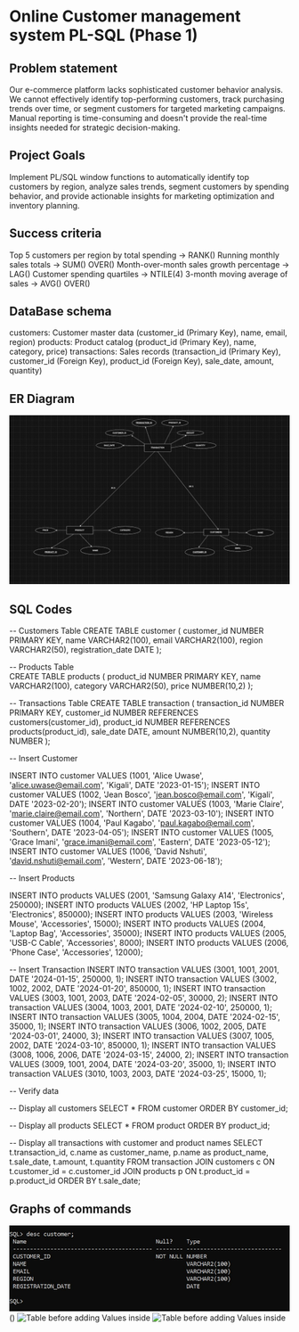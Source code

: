 # Online Customer management system PL-SQL (Phase 1)
## Problem statement
Our e-commerce platform lacks sophisticated customer behavior analysis. We cannot effectively identify top-performing customers, track purchasing trends over time, or segment customers for targeted marketing campaigns. Manual reporting is time-consuming and doesn't provide the real-time insights needed for strategic decision-making.

## Project Goals

Implement PL/SQL window functions to automatically identify top customers by region, analyze sales trends, segment customers by spending behavior, and provide actionable insights for marketing optimization and inventory planning.

## Success criteria

Top 5 customers per region by total spending → RANK()
Running monthly sales totals → SUM() OVER()
Month-over-month sales growth percentage → LAG()
Customer spending quartiles → NTILE(4)
3-month moving average of sales → AVG() OVER()

## DataBase schema

customers: Customer master data (customer_id (Primary Key), name, email, region)
products: Product catalog	(product_id (Primary Key), name, category, price)
transactions: Sales records	(transaction_id (Primary Key), customer_id (Foreign Key), product_id (Foreign Key), sale_date, amount, quantity)

## ER Diagram
![ER Diagram scheme](https://github.com/i-paccy/PL-SQL/blob/main/ER%20DIAGRAM.jpg?raw=true)

## SQL Codes

-- Customers Table
CREATE TABLE customer (
    customer_id NUMBER PRIMARY KEY,
    name VARCHAR2(100),
    email VARCHAR2(100),
    region VARCHAR2(50),
    registration_date DATE
);

-- Products Table  
CREATE TABLE products (
    product_id NUMBER PRIMARY KEY,
    name VARCHAR2(100),
    category VARCHAR2(50),
    price NUMBER(10,2)
);

-- Transactions Table
CREATE TABLE transaction (
    transaction_id NUMBER PRIMARY KEY,
    customer_id NUMBER REFERENCES customers(customer_id),
    product_id NUMBER REFERENCES products(product_id),
    sale_date DATE,
    amount NUMBER(10,2),
    quantity NUMBER
);

-- Insert Customer

INSERT INTO customer VALUES (1001, 'Alice Uwase', 'alice.uwase@email.com', 'Kigali', DATE '2023-01-15');
INSERT INTO customer VALUES (1002, 'Jean Bosco', 'jean.bosco@email.com', 'Kigali', DATE '2023-02-20');
INSERT INTO customer VALUES (1003, 'Marie Claire', 'marie.claire@email.com', 'Northern', DATE '2023-03-10');
INSERT INTO customer VALUES (1004, 'Paul Kagabo', 'paul.kagabo@email.com', 'Southern', DATE '2023-04-05');
INSERT INTO customer VALUES (1005, 'Grace Imani', 'grace.imani@email.com', 'Eastern', DATE '2023-05-12');
INSERT INTO customer VALUES (1006, 'David Nshuti', 'david.nshuti@email.com', 'Western', DATE '2023-06-18');


-- Insert Products

INSERT INTO products VALUES (2001, 'Samsung Galaxy A14', 'Electronics', 250000);
INSERT INTO products VALUES (2002, 'HP Laptop 15s', 'Electronics', 850000);
INSERT INTO products VALUES (2003, 'Wireless Mouse', 'Accessories', 15000);
INSERT INTO products VALUES (2004, 'Laptop Bag', 'Accessories', 35000);
INSERT INTO products VALUES (2005, 'USB-C Cable', 'Accessories', 8000);
INSERT INTO products VALUES (2006, 'Phone Case', 'Accessories', 12000);


-- Insert Transaction
INSERT INTO transaction VALUES (3001, 1001, 2001, DATE '2024-01-15', 250000, 1);
INSERT INTO transaction VALUES (3002, 1002, 2002, DATE '2024-01-20', 850000, 1);
INSERT INTO transaction VALUES (3003, 1001, 2003, DATE '2024-02-05', 30000, 2);
INSERT INTO transaction VALUES (3004, 1003, 2001, DATE '2024-02-10', 250000, 1);
INSERT INTO transaction VALUES (3005, 1004, 2004, DATE '2024-02-15', 35000, 1);
INSERT INTO transaction VALUES (3006, 1002, 2005, DATE '2024-03-01', 24000, 3);
INSERT INTO transaction VALUES (3007, 1005, 2002, DATE '2024-03-10', 850000, 1);
INSERT INTO transaction VALUES (3008, 1006, 2006, DATE '2024-03-15', 24000, 2);
INSERT INTO transaction VALUES (3009, 1001, 2004, DATE '2024-03-20', 35000, 1);
INSERT INTO transaction VALUES (3010, 1003, 2003, DATE '2024-03-25', 15000, 1);


-- Verify data

-- Display all customers
SELECT * FROM customer 
ORDER BY customer_id;

-- Display all products
SELECT * FROM product 
ORDER BY product_id;

-- Display all transactions with customer and product names
SELECT 
    t.transaction_id,
    c.name as customer_name,
    p.name as product_name,
    t.sale_date,
    t.amount,
    t.quantity
FROM transaction 
JOIN customers c ON t.customer_id = c.customer_id
JOIN products p ON t.product_id = p.product_id
ORDER BY t.sale_date;

## Graphs of commands 

![Table before adding Values inside](https://github.com/i-paccy/PL-SQL/blob/main/1.jpg?raw=true)()
![Table before adding Values inside]()
![Table before adding Values inside]()
